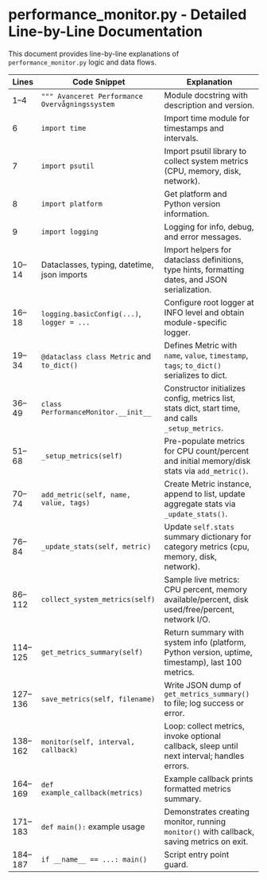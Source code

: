 # performance_monitor.py - Detailed Line-by-Line Documentation

This document provides line-by-line explanations of `performance_monitor.py` logic and data flows.

| Lines    | Code Snippet                                     | Explanation                                                                                       |
|----------|--------------------------------------------------|---------------------------------------------------------------------------------------------------|
| 1–4      | `""" Avanceret Performance Overvågningssystem`  | Module docstring with description and version.                                                   |
| 6        | `import time`                                    | Import time module for timestamps and intervals.                                                 |
| 7        | `import psutil`                                  | Import psutil library to collect system metrics (CPU, memory, disk, network).                    |
| 8        | `import platform`                                | Get platform and Python version information.                                                     |
| 9        | `import logging`                                 | Logging for info, debug, and error messages.                                                     |
| 10–14    | Dataclasses, typing, datetime, json imports      | Import helpers for dataclass definitions, type hints, formatting dates, and JSON serialization.  |
| 16–18    | `logging.basicConfig(...)`, `logger = ...`       | Configure root logger at INFO level and obtain module-specific logger.                           |
| 19–34    | `@dataclass class Metric` and `to_dict()`        | Defines Metric with `name`, `value`, `timestamp`, `tags`; `to_dict()` serializes to dict.         |
| 36–49    | `class PerformanceMonitor.__init__`              | Constructor initializes config, metrics list, stats dict, start time, and calls `_setup_metrics`.|
| 51–68    | `_setup_metrics(self)`                           | Pre-populate metrics for CPU count/percent and initial memory/disk stats via `add_metric()`.     |
| 70–74    | `add_metric(self, name, value, tags)`            | Create Metric instance, append to list, update aggregate stats via `_update_stats()`.             |
| 76–84    | `_update_stats(self, metric)`                    | Update `self.stats` summary dictionary for category metrics (cpu, memory, disk, network).         |
| 86–112   | `collect_system_metrics(self)`                   | Sample live metrics: CPU percent, memory available/percent, disk used/free/percent, network I/O.  |
| 114–125  | `get_metrics_summary(self)`                      | Return summary with system info (platform, Python version, uptime, timestamp), last 100 metrics. |
| 127–136  | `save_metrics(self, filename)`                   | Write JSON dump of `get_metrics_summary()` to file; log success or error.                         |
| 138–162  | `monitor(self, interval, callback)`              | Loop: collect metrics, invoke optional callback, sleep until next interval; handles errors.       |
| 164–169  | `def example_callback(metrics)`                  | Example callback prints formatted metrics summary.                                               |
| 171–183  | `def main():` example usage                      | Demonstrates creating monitor, running `monitor()` with callback, saving metrics on exit.         |
| 184–187  | `if __name__ == ...: main()`                     | Script entry point guard.                                                                        |
